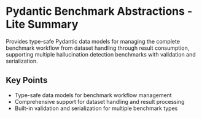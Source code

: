 # Pydantic Benchmark Abstractions - Lite Summary

Provides type-safe Pydantic data models for managing the complete benchmark workflow from dataset handling through result consumption, supporting multiple hallucination detection benchmarks with validation and serialization.

## Key Points
- Type-safe data models for benchmark workflow management
- Comprehensive support for dataset handling and result processing
- Built-in validation and serialization for multiple benchmark types
